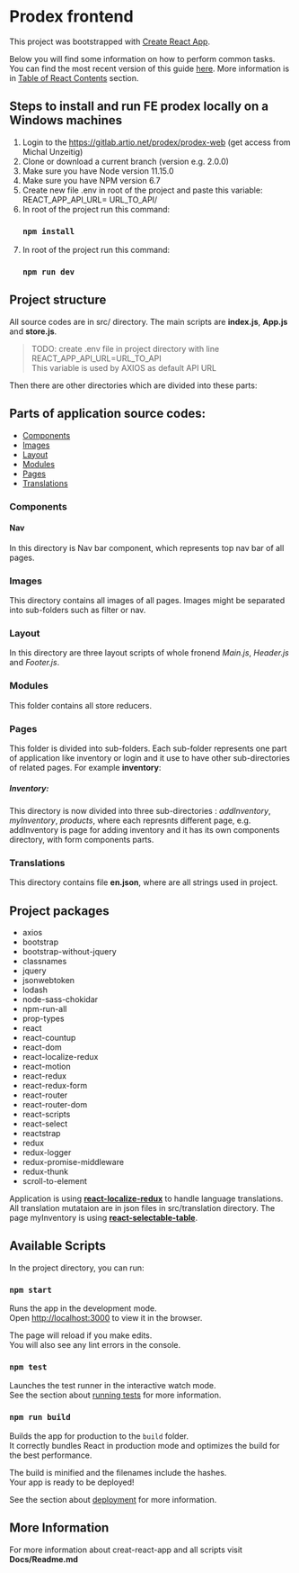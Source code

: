 # Prodex frontend


This project was bootstrapped with [Create React App](https://github.com/facebookincubator/create-react-app).

Below you will find some information on how to perform common tasks.<br>
You can find the most recent version of this guide [here](https://github.com/facebookincubator/create-react-app/blob/master/packages/react-scripts/template/README.md).
More information is in [Table of React Contents](#table-of-react-contents) section.

## Steps to install and run FE prodex locally on a Windows machines
1. Login to the https://gitlab.artio.net/prodex/prodex-web (get access from Michal Unzeitig)
2. Clone or download a current branch (version e.g. 2.0.0)
3. Make sure you have Node version 11.15.0 
4. Make sure you have NPM version 6.7
5. Create new file .env in root of the project and paste this variable: REACT_APP_API_URL= URL_TO_API/
6. In root of the project run this command: 
   ### `npm install`
7. In root of the project run this command: 
   ### `npm run dev`

## Project structure

All source codes are in src/ directory. The main scripts are **index.js**, **App.js** and **store.js**.
>TODO: create .env file in project directory with line REACT_APP_API_URL=URL_TO_API <br> This variable is used by AXIOS as default API URL
>  

Then there are other directories which  are divided into these parts: 

## Parts of application source codes:
- [Components](###components)
- [Images](###images)
- [Layout](###layout)
- [Modules](###modules)
- [Pages](###pages)
- [Translations](###translations)

### Components

#### Nav
In this directory is Nav bar component, which represents top nav bar of all pages. 


### Images
This directory contains all images of all pages. Images might be separated into sub-folders such as
filter or nav.  

### Layout
In this directory are three layout scripts of whole fronend *Main.js*, *Header.js* and *Footer.js*.

### Modules
This folder contains all store reducers.

### Pages
This folder is divided into sub-folders. Each sub-folder represents one part of application like inventory or login
and it use to have other sub-directories of related pages.
For example **inventory**:
##### Inventory:
This directory is now divided into three sub-directories : *addInventory*, *myInventory*, *products*, where each 
represnts different page, e.g. addInventory is page for adding inventory and it has its own components directory, 
with form components parts.

### Translations

This directory contains file **en.json**, where are all strings used in project.

## Project packages

- axios
- bootstrap
- bootstrap-without-jquery
- classnames
- jquery
- jsonwebtoken
- lodash
- node-sass-chokidar
- npm-run-all
- prop-types
- react
- react-countup
- react-dom
- react-localize-redux
- react-motion
- react-redux
- react-redux-form
- react-router
- react-router-dom
- react-scripts
- react-select
- reactstrap
- redux
- redux-logger
- redux-promise-middleware
- redux-thunk
- scroll-to-element

Application is using [**react-localize-redux**](https://github.com/ryandrewjohnson/react-localize-redux)
to handle language translations. All translation mutataion are in json files in src/translation directory.
The page myInventory is using [**react-selectable-table**](https://www.npmjs.com/package/react-selectable-table).

## Available Scripts

In the project directory, you can run:

### `npm start`

Runs the app in the development mode.<br>
Open [http://localhost:3000](http://localhost:3000) to view it in the browser.

The page will reload if you make edits.<br>
You will also see any lint errors in the console.

### `npm test`

Launches the test runner in the interactive watch mode.<br>
See the section about [running tests](#running-tests) for more information.

### `npm run build`

Builds the app for production to the `build` folder.<br>
It correctly bundles React in production mode and optimizes the build for the best performance.

The build is minified and the filenames include the hashes.<br>
Your app is ready to be deployed!

See the section about [deployment](#deployment) for more information.

## More Information

For more information about creat-react-app and all scripts visit **Docs/Readme.md**
